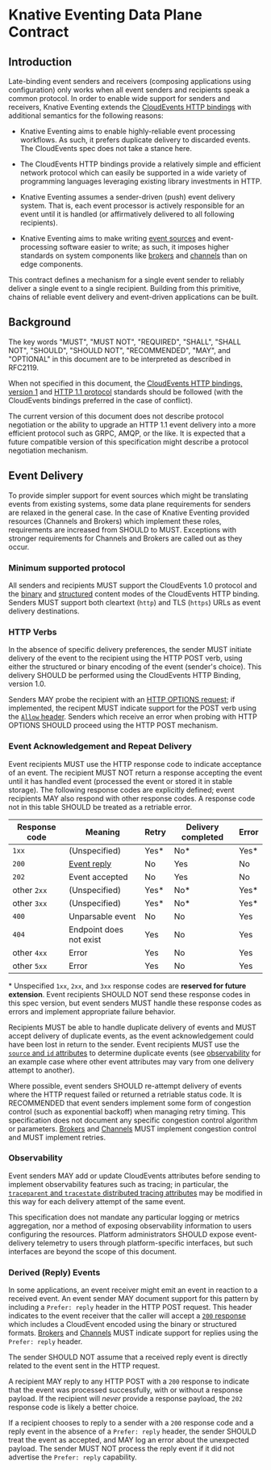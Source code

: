 # Knative Eventing Data Plane Contract

## Introduction

Late-binding event senders and receivers (composing applications using
configuration) only works when all event senders and recipients speak a common
protocol. In order to enable wide support for senders and receivers, Knative
Eventing extends the
[CloudEvents HTTP bindings](https://github.com/cloudevents/spec/blob/v1.0.1/http-protocol-binding.md)
with additional semantics for the following reasons:

- Knative Eventing aims to enable highly-reliable event processing workflows. As
  such, it prefers duplicate delivery to discarded events. The CloudEvents spec
  does not take a stance here.

- The CloudEvents HTTP bindings provide a relatively simple and efficient
  network protocol which can easily be supported in a wide variety of
  programming languages leveraging existing library investments in HTTP.

- Knative Eventing assumes a sender-driven (push) event delivery system. That
  is, each event processor is actively responsible for an event until it is
  handled (or affirmatively delivered to all following recipients).
- Knative Eventing aims to make writing
  [event sources](./overview.md#event-source) and event-processing software
  easier to write; as such, it imposes higher standards on system components
  like [brokers](./overview.md#broker) and [channels](./overview.md#channel)
  than on edge components.

This contract defines a mechanism for a single event sender to reliably deliver
a single event to a single recipient. Building from this primitive, chains of
reliable event delivery and event-driven applications can be built.

## Background

The key words "MUST", "MUST NOT", "REQUIRED", "SHALL", "SHALL NOT", "SHOULD",
"SHOULD NOT", "RECOMMENDED", "MAY", and "OPTIONAL" in this document are to be
interpreted as described in RFC2119.

When not specified in this document, the
[CloudEvents HTTP bindings, version 1](https://github.com/cloudevents/spec/blob/v1.0.1/http-protocol-binding.md)
and [HTTP 1.1 protocol](https://tools.ietf.org/html/rfc7230) standards should be
followed (with the CloudEvents bindings preferred in the case of conflict).

The current version of this document does not describe protocol negotiation or
the ability to upgrade an HTTP 1.1 event delivery into a more efficient protocol
such as GRPC, AMQP, or the like. It is expected that a future compatible version
of this specification might describe a protocol negotiation mechanism.

## Event Delivery

To provide simpler support for event sources which might be translating events
from existing systems, some data plane requirements for senders are relaxed in
the general case. In the case of Knative Eventing provided resources (Channels
and Brokers) which implement these roles, requirements are increased from SHOULD
to MUST. Exceptions with stronger requirements for Channels and Brokers are
called out as they occur.

### Minimum supported protocol

All senders and recipients MUST support the CloudEvents 1.0 protocol and the
[binary](https://github.com/cloudevents/spec/blob/v1.0.1/http-protocol-binding.md#31-binary-content-mode)
and
[structured](https://github.com/cloudevents/spec/blob/v1.0.1/http-protocol-binding.md#32-structured-content-mode)
content modes of the CloudEvents HTTP binding. Senders MUST support both
cleartext (`http`) and TLS (`https`) URLs as event delivery destinations.

### HTTP Verbs

In the absence of specific delivery preferences, the sender MUST initiate
delivery of the event to the recipient using the HTTP POST verb, using either
the structured or binary encoding of the event (sender's choice). This delivery
SHOULD be performed using the CloudEvents HTTP Binding, version 1.0.

Senders MAY probe the recipient with an
[HTTP OPTIONS request](https://tools.ietf.org/html/rfc7231#section-4.3.7); if
implemented, the recipent MUST indicate support for the POST verb using the
[`Allow` header](https://tools.ietf.org/html/rfc7231#section-7.4.1). Senders
which receive an error when probing with HTTP OPTIONS SHOULD proceed using the
HTTP POST mechanism.

### Event Acknowledgement and Repeat Delivery

Event recipients MUST use the HTTP response code to indicate acceptance of an
event. The recipient MUST NOT return a response accepting the event until it has
handled event (processed the event or stored it in stable storage). The
following response codes are explicitly defined; event recipients MAY also
respond with other response codes. A response code not in this table SHOULD be
treated as a retriable error.

| Response code | Meaning                     | Retry | Delivery completed | Error |
| ------------- | --------------------------- | ----- | ------------------ | ----- |
| `1xx`         | (Unspecified)               | Yes\* | No\*               | Yes\* |
| `200`         | [Event reply](#event-reply) | No    | Yes                | No    |
| `202`         | Event accepted              | No    | Yes                | No    |
| other `2xx`   | (Unspecified)               | Yes\* | No\*               | Yes\* |
| other `3xx`   | (Unspecified)               | Yes\* | No\*               | Yes\* |
| `400`         | Unparsable event            | No    | No                 | Yes   |
| `404`         | Endpoint does not exist     | Yes   | No                 | Yes   |
| other `4xx`   | Error                       | Yes   | No                 | Yes   |
| other `5xx`   | Error                       | Yes   | No                 | Yes   |

\* Unspecified `1xx`, `2xx`, and `3xx` response codes are **reserved for future
extension**. Event recipients SHOULD NOT send these response codes in this spec
version, but event senders MUST handle these response codes as errors and
implement appropriate failure behavior.

<!-- TODO: Should 3xx redirects and 401 (Unauthorized) or 403 (Forbidden) errors
be retried? What about `405` (Method Not Allowed), 413 (Payload Too Large), 414
(URI Too Long), 426 (Upgrade Required), 431 (Header Fields Too Large), 451
(Unavailable for Legal Reasons)? -->

Recipients MUST be able to handle duplicate delivery of events and MUST accept
delivery of duplicate events, as the event acknowledgement could have been lost
in return to the sender. Event recipients MUST use the
[`source` and `id` attributes](https://github.com/cloudevents/spec/blob/v1.0.1/spec.md#required-attributes)
to determine duplicate events (see [observability](#observability) for an example
case where other event attributes may vary from one delivery attempt to
another).

Where possible, event senders SHOULD re-attempt delivery of events where the
HTTP request failed or returned a retriable status code. It is RECOMMENDED that
event senders implement some form of congestion control (such as exponential
backoff) when managing retry timing. This specification does not document any
specific congestion control algorithm or parameters.
[Brokers](./overview.md#broker) and [Channels](./overview.md#channel) MUST
implement congestion control and MUST implement retries.

### Observability

Event senders MAY add or update CloudEvents attributes before sending to
implement observability features such as tracing; in particular, the
[`traceparent` and `tracestate` distributed tracing attributes](https://github.com/cloudevents/spec/blob/v1.0/extensions/distributed-tracing.md)
may be modified in this way for each delivery attempt of the same event.

This specification does not mandate any particular logging or metrics
aggregation, nor a method of exposing observability information to users
configuring the resources. Platform administrators SHOULD expose event-delivery
telemetry to users through platform-specific interfaces, but such interfaces are
beyond the scope of this document.

<!-- TODO: should we mention RECOMMENDED spans or RECOMMENDED metrics like in
https://github.com/knative/specs/blob/main/specs/eventing/channel.md#observability?
-->

### Derived (Reply) Events

In some applications, an event receiver might emit an event in reaction to a
received event. An event sender MAY document support for this pattern by
including a `Prefer: reply` header in the HTTP POST request. This header
indicates to the event receiver that the caller will accept a
[`200` response](#event-acknowledgement-and-repeat-delivery) which includes a
CloudEvent encoded using the binary or structured formats.
[Brokers](./overview.md#broker) and [Channels](./overview.md#channel) MUST
indicate support for replies using the `Prefer: reply` header.

The sender SHOULD NOT assume that a received reply event is directly related to
the event sent in the HTTP request.

A recipient MAY reply to any HTTP POST with a `200` response to indicate that
the event was processed successfully, with or without a response payload. If the
recipient will _never_ provide a response payload, the `202` response code is
likely a better choice.

If a recipient chooses to reply to a sender with a `200` response code and a
reply event in the absence of a `Prefer: reply` header, the sender SHOULD treat
the event as accepted, and MAY log an error about the unexpected payload. The
sender MUST NOT process the reply event if it did not advertise the
`Prefer: reply` capability.
